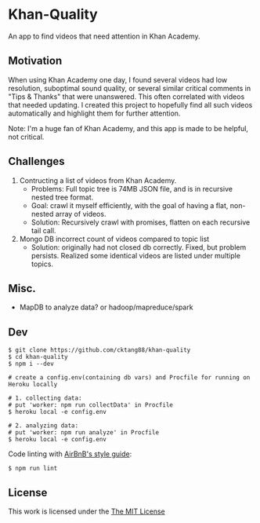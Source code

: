 # Khan-Quality

An app to find videos that need attention in Khan Academy.

## Motivation

When using Khan Academy one day, I found several videos had low resolution, suboptimal sound quality, or several similar critical comments in "Tips & Thanks" that were unanswered. This often correlated with videos that needed updating. I created this project to hopefully find all such videos automatically and highlight them for further attention.

Note: I'm a huge fan of Khan Academy, and this app is made to be helpful, not critical.

## Challenges

1. Contructing a list of videos from Khan Academy. 
    * Problems: Full topic tree is 74MB JSON file, and is in recursive nested tree format.
    * Goal: crawl it myself efficiently, with the goal of having a flat, non-nested array of videos.
    * Solution: Recursively crawl with promises, flatten on each recursive tail call.
2. Mongo DB incorrect count of videos compared to topic list
    * Solution: originally had not closed db correctly. Fixed, but problem persists. Realized some identical videos are listed under multiple topics.

## Misc.

- MapDB to analyze data? or hadoop/mapreduce/spark


## Dev
```
$ git clone https://github.com/cktang88/khan-quality
$ cd khan-quality
$ npm i --dev

# create a config.env(containing db vars) and Procfile for running on Heroku locally

# 1. collecting data: 
# put 'worker: npm run collectData' in Procfile
$ heroku local -e config.env

# 2. analyzing data:
# put 'worker: npm run analyze' in Procfile
$ heroku local -e config.env
```
Code linting with [AirBnB's style guide](https://github.com/airbnb/javascript):
```
$ npm run lint
```

## License

This work is licensed under the [The MIT License](http://opensource.org/licenses/MIT)
